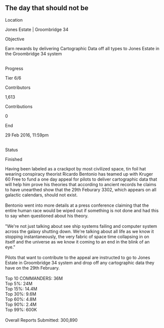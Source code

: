 ## The day that should not be

Location

Jones Estate \| Groombridge 34

Objective

Earn rewards by delivering Cartographic Data off all types to Jones
Estate in the Groombridge 34 system

\
Progress

Tier 6/6

Contributors

1,613

Contributions

0

End

29 Feb 2016, 11:59pm

\
Status

Finished

Having been labeled as a crackpot by most civilized space, tin foil hat
wearing conspiracy theorist Ricardo Bentonio has teamed up with Kruger
60 Free to fund a one day appeal for pilots to deliver cartographic data
that will help him prove his theories that according to ancient records
he claims to have unearthed show that the 29th Feburary 3302, which
appears on all galactic calendars, should not exist.\
\
Bentonio went into more details at a press conference claiming that the
entire human race would be wiped out if something is not done and had
this to say when questioned about his theory.\
\
\"We\'re not just talking about see ship systems failing and computer
system across the galaxy shutting down. We\'re talking about all life as
we know it stopping instantaneously, the very fabric of space time
collapsing in on itself and the universe as we know it coming to an end
in the blink of an eye.\"\
\
Pilots that want to contribute to the appeal are instructed to go to
Jones Estate in Groombridge 34 system and drop off any cartographic data
they have on the 29th February.\
\
Top 10 COMMANDERS: 36M\
Top 5%: 24M\
Top 15%: 14.4M\
Top 30%: 9.6M\
Top 60%: 4.8M\
Top 90%: 2.4M\
Top 99%: 600K\
\
Overall Reports Submitted: 300,890
